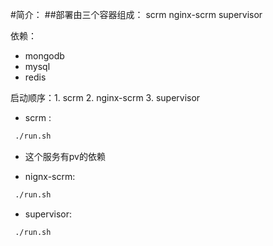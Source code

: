 #简介：
##部署由三个容器组成：
scrm
nginx-scrm
supervisor

依赖：
- mongodb
- mysql
- redis

启动顺序：1. scrm 2. nginx-scrm 3. supervisor

- scrm :
```sh
 ./run.sh
```
- 这个服务有pv的依赖

- nignx-scrm:
```sh
 ./run.sh
```
- supervisor:
```
 ./run.sh
```